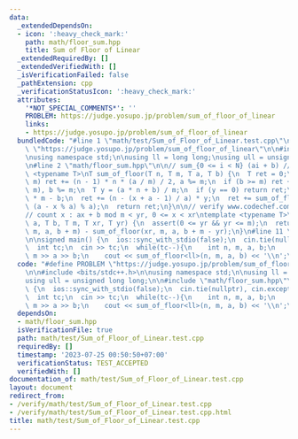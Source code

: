 ```yaml
---
data:
  _extendedDependsOn:
  - icon: ':heavy_check_mark:'
    path: math/floor_sum.hpp
    title: Sum of Floor of Linear
  _extendedRequiredBy: []
  _extendedVerifiedWith: []
  _isVerificationFailed: false
  _pathExtension: cpp
  _verificationStatusIcon: ':heavy_check_mark:'
  attributes:
    '*NOT_SPECIAL_COMMENTS*': ''
    PROBLEM: https://judge.yosupo.jp/problem/sum_of_floor_of_linear
    links:
    - https://judge.yosupo.jp/problem/sum_of_floor_of_linear
  bundledCode: "#line 1 \"math/test/Sum_of_Floor_of_Linear.test.cpp\"\n#define PROBLEM\
    \ \"https://judge.yosupo.jp/problem/sum_of_floor_of_linear\"\n\n#include <bits/stdc++.h>\n\
    \nusing namespace std;\n\nusing ll = long long;\nusing ull = unsigned long long;\n\
    \n#line 2 \"math/floor_sum.hpp\"\n\n// sum_{0 <= i < N} (ai + b) // m\ntemplate\
    \ <typename T>\nT sum_of_floor(T n, T m, T a, T b) {\n  T ret = 0;\n  if (a >=\
    \ m) ret += (n - 1) * n * (a / m) / 2, a %= m;\n  if (b >= m) ret += n * (b /\
    \ m), b %= m;\n  T y = (a * n + b) / m;\n  if (y == 0) return ret;\n  T x = y\
    \ * m - b;\n  ret += (n - (x + a - 1) / a) * y;\n  ret += sum_of_floor(y, a, m,\
    \ (a - x % a) % a);\n  return ret;\n}\n\n// verify www.codechef.com/viewsolution/36222026\n\
    // count x : ax + b mod m < yr, 0 <= x < xr\ntemplate <typename T>\nT mod_affine_range_counting(T\
    \ a, T b, T m, T xr, T yr) {\n  assert(0 <= yr && yr <= m);\n  return sum_of_floor(xr,\
    \ m, a, b + m) - sum_of_floor(xr, m, a, b + m - yr);\n}\n#line 11 \"math/test/Sum_of_Floor_of_Linear.test.cpp\"\
    \n\nsigned main() {\n  ios::sync_with_stdio(false);\n  cin.tie(nullptr), cin.exceptions(cin.failbit);\n\
    \  int tc;\n  cin >> tc;\n  while(tc--){\n    int n, m, a, b;\n    cin >> n >>\
    \ m >> a >> b;\n    cout << sum_of_floor<ll>(n, m, a, b) << '\\n';\n  }\n}\n"
  code: "#define PROBLEM \"https://judge.yosupo.jp/problem/sum_of_floor_of_linear\"\
    \n\n#include <bits/stdc++.h>\n\nusing namespace std;\n\nusing ll = long long;\n\
    using ull = unsigned long long;\n\n#include \"math/floor_sum.hpp\"\n\nsigned main()\
    \ {\n  ios::sync_with_stdio(false);\n  cin.tie(nullptr), cin.exceptions(cin.failbit);\n\
    \  int tc;\n  cin >> tc;\n  while(tc--){\n    int n, m, a, b;\n    cin >> n >>\
    \ m >> a >> b;\n    cout << sum_of_floor<ll>(n, m, a, b) << '\\n';\n  }\n}"
  dependsOn:
  - math/floor_sum.hpp
  isVerificationFile: true
  path: math/test/Sum_of_Floor_of_Linear.test.cpp
  requiredBy: []
  timestamp: '2023-07-25 00:50:50+07:00'
  verificationStatus: TEST_ACCEPTED
  verifiedWith: []
documentation_of: math/test/Sum_of_Floor_of_Linear.test.cpp
layout: document
redirect_from:
- /verify/math/test/Sum_of_Floor_of_Linear.test.cpp
- /verify/math/test/Sum_of_Floor_of_Linear.test.cpp.html
title: math/test/Sum_of_Floor_of_Linear.test.cpp
---
```

